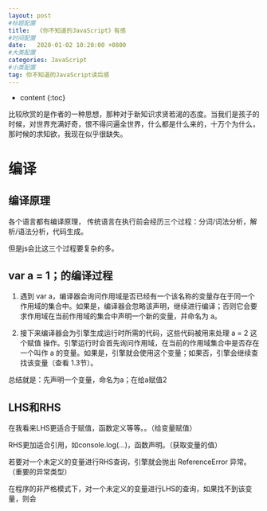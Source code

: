 ```yaml
---
layout: post
#标题配置
title:  《你不知道的JavaScript》有感
#时间配置
date:   2020-01-02 10:20:00 +0800
#大类配置
categories: JavaScript
#小类配置
tag: 你不知道的JavaScript读后感
---
```


* content
{:toc}

比较欣赏的是作者的一种思想，那种对于新知识求贤若渴的态度。当我们是孩子的时候，对世界充满好奇，恨不得问遍全世界，什么都是什么来的，十万个为什么，那时候的求知欲，我现在似乎很缺失。

编译
====

编译原理
----
各个语言都有编译原理，
传统语言在执行前会经历三个过程：分词/词法分析，解析/语法分析，代码生成。

但是js会比这三个过程要复杂的多。

var a = 1；的编译过程
------

1. 遇到 var a，编译器会询问作用域是否已经有一个该名称的变量存在于同一个作用域的集合中。如果是，编译器会忽略该声明，继续进行编译；否则它会要求作用域在当前作用域的集合中声明一个新的变量，并命名为 a。

2. 接下来编译器会为引擎生成运行时所需的代码，这些代码被用来处理 a = 2 这个赋值
操作。引擎运行时会首先询问作用域，在当前的作用域集合中是否存在一个叫作 a 的变量。如果是，引擎就会使用这个变量；如果否，引擎会继续查找该变量（查看 1.3节）。

总结就是：先声明一个变量，命名为a；在给a赋值2

LHS和RHS
-----
在我看来LHS更适合于赋值，函数定义等等。。（给变量赋值）

RHS更加适合引用，如console.log(...)，函数声明。（获取变量的值）

若要对一个未定义的变量进行RHS查询，引擎就会抛出 ReferenceError
异常。（重要的异常类型）

在程序的非严格模式下，对一个未定义的变量进行LHS的查询，如果找不到该变量，则会
